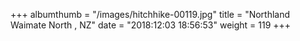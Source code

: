 +++
albumthumb = "/images/hitchhike-00119.jpg"
title = "Northland Waimate North , NZ"
date = "2018:12:03 18:56:53"
weight = 119
+++
